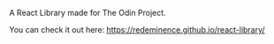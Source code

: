 A React Library made for The Odin Project.

You can check it out here:
https://redeminence.github.io/react-library/
